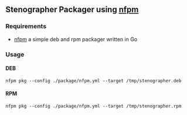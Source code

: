 ## Stenographer Packager using [nfpm](https://github.com/goreleaser/nfpm)

### Requirements
* [nfpm](https://github.com/goreleaser/nfpm) a simple deb and rpm packager written in Go

### Usage
#### DEB
```
nfpm pkg --config ./package/nfpm.yml --target /tmp/stenographer.deb
```
#### RPM
```
nfpm pkg --config ./package/nfpm.yml --target /tmp/stenographer.rpm
```

